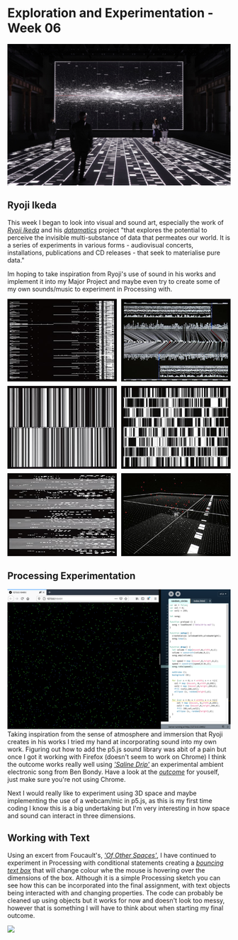 # Exploration and Experimentation - Week 06
![](ryoji.jpeg) 
## Ryoji Ikeda
This week I began to look into visual and sound art, especially the work of [*Ryoji Ikeda*](http://www.ryojiikeda.com/) and his [*datamatics*](http://www.ryojiikeda.com/project/datamatics/?fbclid=IwAR3fjztq06NIOVAcqhVfksC-cztDaakEeMaU3bNkZ6g3TesdKGrbt7JWp5E) project "that explores the potential to perceive the invisible multi-substance of data that permeates our world. It is a series of experiments in various forms - audiovisual concerts, installations, publications and CD releases - that seek to materialise pure data."

Im hoping to take inspiration from Ryoji's use of sound in his works and implement it into my Major Project and maybe even try to create some of my own sounds/music to experiment in Processing with.

![](concert-datamatics-03.jpg)
 
## Processing Experimentation 
![](random_circles.png) 
Taking inspiration from the sense of atmosphere and immersion that Ryoji creates in his works I tried my hand at incorporating sound into my own work. Figuring out how to add the p5.js sound library was abit of a pain but once I got it working with Firefox (doesn't seem to work on Chrome) I think the outcome works really well using [*'Saline Drip'*](https://bblisss.bandcamp.com/track/saline-drip) an experimental ambient electronic song from Ben Bondy. Have a look at the [*outcome*](https://fergarundel.github.io/CODE-WORDS/week_06/SoundTest/) for youself, just make sure you're not using Chrome.

Next I would really like to experiment using 3D space and maybe implementing the use of a webcam/mic in p5.js, as this is my first time coding I know this is a big undertaking but I'm very interesting in how space and sound can interact in three dimensions.

## Working with Text
Using an excert from Foucault's, [*'Of Other Spaces'*](https://web.mit.edu/allanmc/www/foucault1.pdf),  I have continued to experiment in Processing with conditional statements creating a [*bouncing text box*](https://fergarundel.github.io/CODE-WORDS/week_06/foucault_test/) that will change colour whe the mouse is hovering over the dimensions of the box. Although it is a simple Processing sketch you can see how this can be incorporated into the final assignment, with text objects being interacted with and changing properties. The code can probably be cleaned up using objects but it works for now and doesn't look too messy, however that is something I will have to think about when starting my final outcome.

![](bouncing.gif) 
